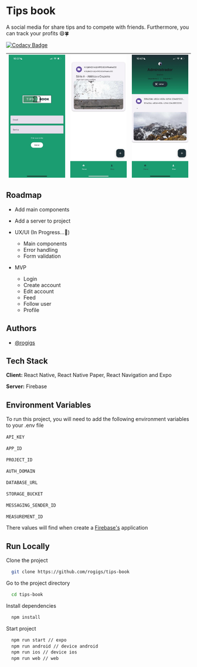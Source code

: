 # Tips book

A social media for share tips and to compete with friends. Furthermore, you can track your profits 😄🍀

[![Codacy Badge](https://app.codacy.com/project/badge/Grade/358e16c46b2e4ab4aa946d2e7d624932)](https://app.codacy.com/gh/rogigs/tips-book/dashboard?utm_source=gh&utm_medium=referral&utm_content=&utm_campaign=Badge_grade)

| ![Preview Login screen](./src/assets/images/preview_login_screen.jpg) | ![Preview Login screen](./src/assets/images/preview_profile_feed.jpg) | ![Preview Login screen](./src/assets/images/preview_profile_screen.jpg) |
| --------------------------------------------------------------------- | --------------------------------------------------------------------- | ----------------------------------------------------------------------- |

## Roadmap

- Add main components

- Add a server to project

- UX/UI (In Progress...🚧)

  - Main components
  - Error handling
  - Form validation

- MVP
  - Login
  - Create account
  - Edit account
  - Feed
  - Follow user
  - Profile

## Authors

- [@rogigs](https://www.github.com/rogigs)

## Tech Stack

**Client:** React Native, React Native Paper, React Navigation and Expo

**Server:** Firebase

## Environment Variables

To run this project, you will need to add the following environment variables to your .env file

`API_KEY`

`APP_ID`

`PROJECT_ID`

`AUTH_DOMAIN`

`DATABASE_URL`

`STORAGE_BUCKET`

`MESSAGING_SENDER_ID`

`MEASUREMENT_ID`

There values will find when create a [Firebase's](https://firebase.google.com/docs/web/setup?hl=pt) application

## Run Locally

Clone the project

```bash
  git clone https://github.com/rogigs/tips-book
```

Go to the project directory

```bash
  cd tips-book
```

Install dependencies

```bash
  npm install
```

Start project

```bash
  npm run start // expo
  npm run android // device android
  npm run ios // device ios
  npm run web // web
```
